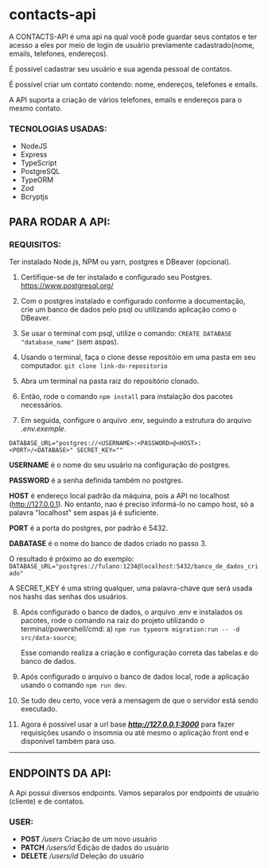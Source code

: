 # contacts-api
A CONTACTS-API é uma api na qual você pode guardar seus contatos e ter acesso a eles por meio de login de usuário previamente cadastrado(nome, emails, telefones, endereços).

É possível cadastrar seu usuário e sua agenda pessoal de contatos.

É possível criar um contato contendo: nome, endereços, telefones e emails.

A API suporta a criação de vários telefones, emails e endereços para o mesmo contato.

### TECNOLOGIAS USADAS:

- NodeJS
- Express
- TypeScript
- PostgreSQL
- TypeORM
- Zod
- Bcryptjs


## PARA RODAR A API:

### REQUISITOS:
Ter instalado Node.js, NPM ou yarn, postgres e DBeaver (opcional).

1) Certifique-se de ter instalado e configurado seu Postgres.
https://www.postgresql.org/

2) Com o postgres instalado e configurado conforme a documentação, crie um banco de dados pelo psql ou utilizando aplicação como o DBeaver.

3) Se usar o terminal com psql, utilize o comando:
`CREATE DATABASE "database_name"` (sem aspas).

4) Usando o terminal, faça o clone desse repositóio em uma pasta em seu computador.
`git clone link-do-repositorio`

5) Abra um terminal na pasta raiz do repositório clonado.

6) Então, rode o comando `npm install` para instalação dos pacotes necessários.

7) Em seguida, configure o arquivo .env, seguindo a estrutura do arquivo *.env.exemple*.

`DATABASE_URL="postgres://<USERNAME>:<PASSWORD>@<HOST>:<PORT>/<DATABASE>"
SECRET_KEY=""`

**USERNAME** é o nome do seu usuário na configuração do postgres.

**PASSWORD** é a senha definida também no postgres.

**HOST** é endereço local padrão da máquina, pois a API no localhost (http://127.0.0.1). No entanto, nao é preciso informá-lo no campo host, só a palavra "localhost" sem aspas já é suficiente.

**PORT** é a porta do postgres, por padrão é 5432.

**DABATASE** é o nome do banco de dados criado no passo 3.

O resultado é próximo ao do exemplo:
`DATABASE_URL="postgres://fulano:1234@localhost:5432/banco_de_dados_criado"`

A SECRET_KEY é uma string qualquer, uma palavra-chave que será usada nos hashs das senhas dos usuários.

8) Após configurado o banco de dados, o arquivo .env e instalados os pacotes, rode o comando na raiz do projeto utilizando o terminal/powershell/cmd:
    a) `npm run typeorm migration:run -- -d src/data-source`;
    
    Esse comando realiza a criação e configuração correta das tabelas e do banco de dados.

9) Após configurado o arquivo o banco de dados local, rode a aplicação usando o comando `npm run dev`.

10) Se tudo deu certo, voce verá a mensagem de que o servidor está sendo executado.

11) Agora é possível usar a url base ***http://127.0.0.1:3000*** para fazer requisições usando o insomnia ou até mesmo o aplicação front end e disponível também para uso.

***

## ENDPOINTS DA API:
A Api possui diversos endpoints. Vamos separalos por endpoints de usuário (cliente) e de contatos.
### USER:
- **POST** _/users_ Criação de um novo usuário
- **PATCH** _/users/id_ Edição de dados do usuário
- **DELETE** _/users/id_ Deleção do usuário
